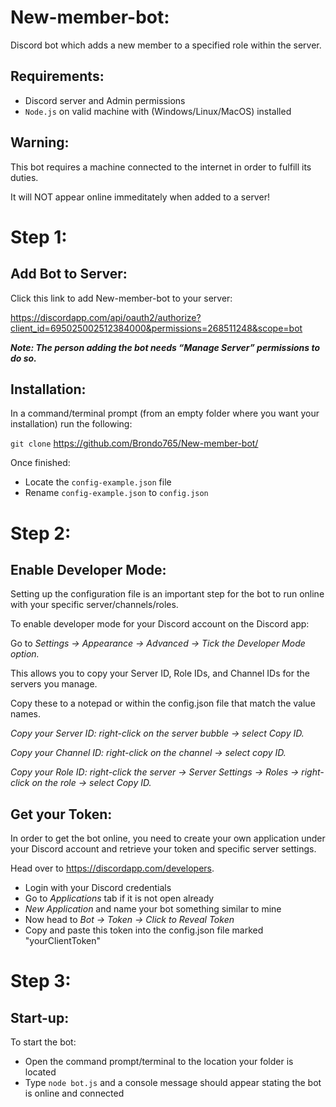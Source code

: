 # New-member-bot:
Discord bot which adds a new member to a specified role within the server.

## Requirements:
- Discord server and Admin permissions
- `Node.js` on valid machine with (Windows/Linux/MacOS) installed

## Warning:
This bot requires a machine connected to the internet in order to fulfill its
duties.

It will NOT appear online immeditately when added to a server!

# Step 1:
## Add Bot to Server:

Click this link to add New-member-bot to your server:

https://discordapp.com/api/oauth2/authorize?client_id=695025002512384000&permissions=268511248&scope=bot

***Note: The person adding the bot needs “Manage Server” permissions to do so.***

## Installation:
In a command/terminal prompt (from an empty folder where you want your installation) run the following:

`git clone` https://github.com/Brondo765/New-member-bot/

Once finished:

- Locate the `config-example.json` file
- Rename `config-example.json` to `config.json`

# Step 2:
## Enable Developer Mode:
Setting up the configuration file is an important step for the bot 
to run online with your specific server/channels/roles.

To enable developer mode for your Discord account on the Discord app:

Go to *Settings -> Appearance -> Advanced -> Tick the Developer Mode option.*

This allows you to copy your Server ID, Role IDs, and Channel IDs for the servers you manage.

Copy these to a notepad or within the config.json file that match the value names.

*Copy your Server ID: right-click on the server bubble -> select Copy ID.*

*Copy your Channel ID: right-click on the channel -> select copy ID.*

*Copy your Role ID: right-click the server -> Server Settings -> Roles -> right-click on the role -> select Copy ID.*

## Get your Token:
In order to get the bot online, you need to create your own application under your
Discord account and retrieve your token and specific server settings.

Head over to https://discordapp.com/developers.
- Login with your Discord credentials
- Go to *Applications* tab if it is not open already
- *New Application* and name your bot something similar to mine
- Now head to *Bot -> Token -> Click to Reveal Token*
- Copy and paste this token into the config.json file marked "yourClientToken"

# Step 3:
## Start-up:
To start the bot: 
- Open the command prompt/terminal to the location your folder is located
- Type `node bot.js` and a console message should appear stating the bot is online and connected
